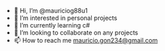 - 👋 Hi, I’m @mauriciog88u1
- 👀 I’m interested in personal projects
- 🌱 I’m currently learning c#
- 💞️ I’m looking to collaborate on any projects
- 📫 How to reach me mauricio.gon234@gmail.com

<!---
mauriciog88u1/mauriciog88u1 is a ✨ special ✨ repository because its `README.md` (this file) appears on your GitHub profile.
You can click the Preview link to take a look at your changes.
--->
